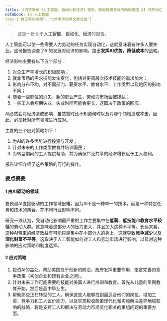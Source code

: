 ```yaml
---
title: 《白宫发布《人工智能、自动化和经济》报告，敦促特朗普政府确保美国 AI 领先地位》笔记
notebook: 14 人工智能
tags:["自己写的东西", "z卓老师推荐文章总结"]
---
```


> 这是一份关于**人工智能**、**自动化**、**经济**的报告。

人工智能可以使一些需要人力劳动的任务实现自动化，这就意味着有许多人要失业。这份报告调查了AI的发展对经济的影响，提出**发挥AI优势，降低成本**的战略。

经济影响主要有以下五个部分：

1. 对总生产率增长的积极影响；
2. 就业市场的需求技能发生变化，包括对更高层次技术技能的需求加大；
3. 影响分布不均，对不同部门、薪资水平、教育水平、工作类型以及地区的影响不同；
4. 随着一些职位的消失，新的职业产生，劳动力市场会被搅乱；
5. 一些工人会短期失业，失业时间可能会更长，这取决于政策的回应。

AI必然会对经济造成影响，虽然暂时还不知道何时以及对哪个领域造成冲击，因此，必须针对所有领域进行应对。

主要的三个应对策略如下：

1. 为AI的许多优势进行投资与开发；
2. 针对未来的工作类型教育并培训国民；
3. 为转型期间的工人提供帮助，并为确保广泛共享的经济增长赋予工人权利。

报告详细介绍了这些策略的可行的操作。

### 要点摘要

#### 1 由AI驱动的领域

要预测AI直接驱动的工作领域很难，因为AI不是一种单一的技术，而是一种特定任务和技术的集合。在不同行业影响不同。

研究一致认为，受自动化影响最严重的工作主要集中在**低薪**、**低技能**和**教育水平较低**的劳动人群。这意味着这部分人的压力更大，并且加大这种不平等。长远来看，这种AI带来的经济效益有可能只是集中在小部分人的身上，这就导致**竞争减少**以及**深化财富不平等**。这取决于人工智能如何对工人和劳动市场进行影响，以及对这种影响的应对策略和制度选择。

#### 2 应对策略

1. 投资AI的益处。帮助美国处于创新的前沿，政府发挥重要作用，指定完善的竞争政策（初创企业和现有企业之间）。
2. 针对未来工作可能需要的技能对美国人进行培训和教育。首先从儿童的早期教育开始，然后是高中毕业生。
3. 帮助那些正在转型的工人。确保这些人能够找到最适合他们的岗位，增加工资、竞争力和工人议价能力，以及实现税收政策现代化和实施解决差异地域影响的战略，将是支持工人和解决与劳动力市场变化相关的重组问题的重要方面。